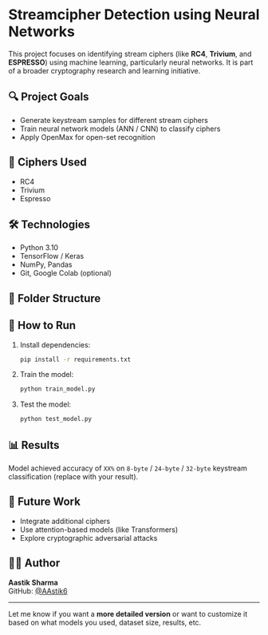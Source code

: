 # Streamcipher Detection using Neural Networks

This project focuses on identifying stream ciphers (like **RC4**, **Trivium**, and **ESPRESSO**) using machine learning, particularly neural networks. It is part of a broader cryptography research and learning initiative.

## 🔍 Project Goals
- Generate keystream samples for different stream ciphers
- Train neural network models (ANN / CNN) to classify ciphers
- Apply OpenMax for open-set recognition

## 🧠 Ciphers Used
- RC4
- Trivium
- Espresso

## 🛠 Technologies
- Python 3.10
- TensorFlow / Keras
- NumPy, Pandas
- Git, Google Colab (optional)

## 📁 Folder Structure
## 🚀 How to Run

1. Install dependencies:
    ```bash
    pip install -r requirements.txt
    ```

2. Train the model:
    ```bash
    python train_model.py
    ```

3. Test the model:
    ```bash
    python test_model.py
    ```

## 📊 Results

Model achieved accuracy of `XX%` on `8-byte` / `24-byte` / `32-byte` keystream classification (replace with your result).

## 📌 Future Work

- Integrate additional ciphers
- Use attention-based models (like Transformers)
- Explore cryptographic adversarial attacks

## 🧑‍💻 Author
**Aastik Sharma**  
GitHub: [@AAstik6](https://github.com/AAstik6)

---

Let me know if you want a **more detailed version** or want to customize it based on what models you used, dataset size, results, etc.

